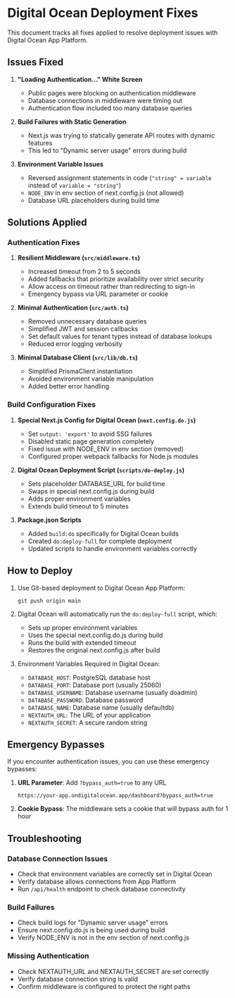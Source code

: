 # Digital Ocean Deployment Fixes

This document tracks all fixes applied to resolve deployment issues with Digital Ocean App Platform.

## Issues Fixed

1. **"Loading Authentication..." White Screen**
   - Public pages were blocking on authentication middleware
   - Database connections in middleware were timing out
   - Authentication flow included too many database queries

2. **Build Failures with Static Generation**
   - Next.js was trying to statically generate API routes with dynamic features
   - This led to "Dynamic server usage" errors during build

3. **Environment Variable Issues**
   - Reversed assignment statements in code (`"string" = variable` instead of `variable = "string"`)
   - `NODE_ENV` in env section of next.config.js (not allowed)
   - Database URL placeholders during build time

## Solutions Applied

### Authentication Fixes

1. **Resilient Middleware (`src/middleware.ts`)**
   - Increased timeout from 2 to 5 seconds
   - Added fallbacks that prioritize availability over strict security
   - Allow access on timeout rather than redirecting to sign-in
   - Emergency bypass via URL parameter or cookie

2. **Minimal Authentication (`src/auth.ts`)**
   - Removed unnecessary database queries
   - Simplified JWT and session callbacks
   - Set default values for tenant types instead of database lookups
   - Reduced error logging verbosity

3. **Minimal Database Client (`src/lib/db.ts`)**
   - Simplified PrismaClient instantiation
   - Avoided environment variable manipulation
   - Added better error handling

### Build Configuration Fixes

1. **Special Next.js Config for Digital Ocean (`next.config.do.js`)**
   - Set `output: 'export'` to avoid SSG failures
   - Disabled static page generation completely
   - Fixed issue with NODE_ENV in env section (removed)
   - Configured proper webpack fallbacks for Node.js modules

2. **Digital Ocean Deployment Script (`scripts/do-deploy.js`)**
   - Sets placeholder DATABASE_URL for build time
   - Swaps in special next.config.js during build
   - Adds proper environment variables
   - Extends build timeout to 5 minutes

3. **Package.json Scripts**
   - Added `build:do` specifically for Digital Ocean builds
   - Created `do:deploy-full` for complete deployment
   - Updated scripts to handle environment variables correctly

## How to Deploy

1. Use Git-based deployment to Digital Ocean App Platform:
   ```
   git push origin main
   ```

2. Digital Ocean will automatically run the `do:deploy-full` script, which:
   - Sets up proper environment variables
   - Uses the special next.config.do.js during build
   - Runs the build with extended timeout
   - Restores the original next.config.js after build

3. Environment Variables Required in Digital Ocean:
   - `DATABASE_HOST`: PostgreSQL database host
   - `DATABASE_PORT`: Database port (usually 25060)
   - `DATABASE_USERNAME`: Database username (usually doadmin)
   - `DATABASE_PASSWORD`: Database password
   - `DATABASE_NAME`: Database name (usually defaultdb)
   - `NEXTAUTH_URL`: The URL of your application
   - `NEXTAUTH_SECRET`: A secure random string

## Emergency Bypasses

If you encounter authentication issues, you can use these emergency bypasses:

1. **URL Parameter**: Add `?bypass_auth=true` to any URL
   ```
   https://your-app.ondigitalocean.app/dashboard?bypass_auth=true
   ```

2. **Cookie Bypass**: The middleware sets a cookie that will bypass auth for 1 hour

## Troubleshooting

### Database Connection Issues
- Check that environment variables are correctly set in Digital Ocean
- Verify database allows connections from App Platform
- Run `/api/health` endpoint to check database connectivity

### Build Failures
- Check build logs for "Dynamic server usage" errors
- Ensure next.config.do.js is being used during build
- Verify NODE_ENV is not in the env section of next.config.js

### Missing Authentication
- Check NEXTAUTH_URL and NEXTAUTH_SECRET are set correctly
- Verify database connection string is valid
- Confirm middleware is configured to protect the right paths